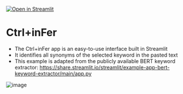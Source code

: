 [![Open in Streamlit](https://static.streamlit.io/badges/streamlit_badge_black_white.svg)](https://share.streamlit.io/streamlit/example-app-bert-keyword-extractor/main/app.py)


# Ctrl+inFer

- The Ctrl+inFer app is an easy-to-use interface built in Streamlit
- It identifies all synonyms of the selected keyword in the pasted text
- This example is adapted from the publicly available BERT keyword extractor: https://share.streamlit.io/streamlit/example-app-bert-keyword-extractor/main/app.py

![image](https://user-images.githubusercontent.com/27242399/140746511-1205f24a-869f-4b24-9ed7-9153cfeef8e3.png)

